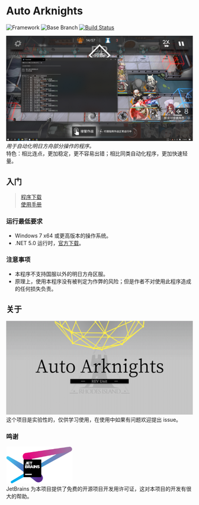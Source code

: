# Auto Arknights

![Framework](https://img.shields.io/badge/.NET%205.0---?logo=C%20Sharp)
![Base Branch](https://img.shields.io/badge/Base%20Branch-dev--2.0.0-blue?logo=git)
[![Build Status](https://rev-unit.visualstudio.com/Auto-Arknights/_apis/build/status/CCRcmcpe.Auto-Arknights?branchName=dev-2.0.0)](https://rev-unit.visualstudio.com/Auto-Arknights/_build/latest?definitionId=1&branchName=dev-2.0.0)

![刷关演示](Docs/Resources/RunSample.png)  
*用于自动化明日方舟部分操作的程序。*  
特色：相比连点，更加稳定，更不容易出错；相比同类自动化程序，更加快速轻量。

## 入门

> [程序下载](https://github.com/CCRcmcpe/Auto-Arknights/releases)  
  [使用手册](Docs/zh-cn/使用手册.md)

### 运行最低要求

* Windows 7 x64 或更高版本的操作系统。
* .NET 5.0 运行时，[官方下载](https://dotnet.microsoft.com/download/dotnet/current/runtime)。

### 注意事项

* 本程序不支持国服以外的明日方舟区服。
* 原理上，使用本程序没有被判定为作弊的风险；但是作者不对使用此程序造成的任何损失负责。

## 关于

![Logo](Docs/Resources/Logo.png)  
这个项目是实验性的，仅供学习使用，在使用中如果有问题欢迎提出 issue。

### 鸣谢

<a href="https://www.jetbrains.com/"><img src="Docs/Resources/Jetbrains.svg" alt="JetBrains" height="100"/></a>  
JetBrains 为本项目提供了免费的开源项目开发用许可证，这对本项目的开发有很大的帮助。
